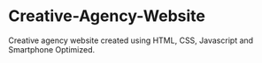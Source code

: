 # Creative-Agency-Website
Creative agency website created using HTML, CSS, Javascript and Smartphone Optimized.
